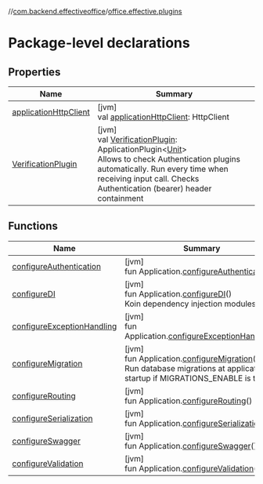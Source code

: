 //[com.backend.effectiveoffice](../../index.md)/[office.effective.plugins](index.md)

# Package-level declarations

## Properties

| Name | Summary |
|---|---|
| [applicationHttpClient](application-http-client.md) | [jvm]<br>val [applicationHttpClient](application-http-client.md): HttpClient |
| [VerificationPlugin](-verification-plugin.md) | [jvm]<br>val [VerificationPlugin](-verification-plugin.md): ApplicationPlugin&lt;[Unit](https://kotlinlang.org/api/latest/jvm/stdlib/kotlin/-unit/index.html)&gt;<br>Allows to check Authentication plugins automatically. Run every time when receiving input call. Checks Authentication (bearer) header containment |

## Functions

| Name | Summary |
|---|---|
| [configureAuthentication](configure-authentication.md) | [jvm]<br>fun Application.[configureAuthentication](configure-authentication.md)() |
| [configureDI](configure-d-i.md) | [jvm]<br>fun Application.[configureDI](configure-d-i.md)()<br>Koin dependency injection modules |
| [configureExceptionHandling](configure-exception-handling.md) | [jvm]<br>fun Application.[configureExceptionHandling](configure-exception-handling.md)() |
| [configureMigration](configure-migration.md) | [jvm]<br>fun Application.[configureMigration](configure-migration.md)()<br>Run database migrations at application startup if MIGRATIONS_ENABLE is true |
| [configureRouting](configure-routing.md) | [jvm]<br>fun Application.[configureRouting](configure-routing.md)() |
| [configureSerialization](configure-serialization.md) | [jvm]<br>fun Application.[configureSerialization](configure-serialization.md)() |
| [configureSwagger](configure-swagger.md) | [jvm]<br>fun Application.[configureSwagger](configure-swagger.md)() |
| [configureValidation](configure-validation.md) | [jvm]<br>fun Application.[configureValidation](configure-validation.md)() |
